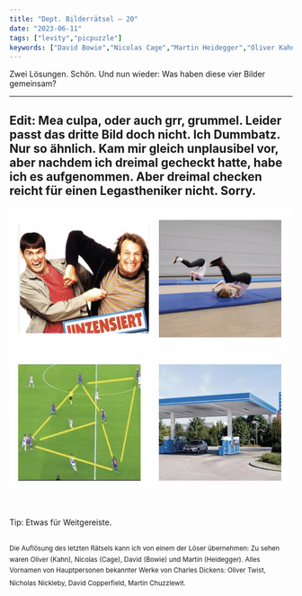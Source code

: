 ```yaml
---
title: "Dept. Bilderrätsel – 20"
date: "2023-06-11"
tags: ["levity","picpuzzle"]
keywords: ["David Bowie","Nicolas Cage","Martin Heidegger","Oliver Kahn","Jim Carrey"]
---
```

Zwei Lösungen. Schön. Und nun wieder: Was haben diese vier Bilder gemeinsam?

--------------
Edit: Mea culpa, oder auch grr, grummel. Leider passt das dritte Bild doch nicht. Ich Dummbatz. Nur so ähnlich. Kam mir gleich unplausibel vor, aber nachdem ich dreimal gecheckt hatte, habe ich es aufgenommen. Aber dreimal checken reicht für einen Legastheniker nicht. Sorry.
--------------

<img  src="/assets/img/picpuzzle20.webp" alt="Bilderrätsel20 ">

<br/>
<br/>
<br/>

Tip: Etwas für Weitgereiste.
<br/>
<br/>

<sup>Die Auflösung des letzten Rätsels kann ich von einem der Löser übernehmen: Zu sehen waren Oliver (Kahn), Nicolas (Cage), David (Bowie) und Martin (Heidegger).
Alles Vornamen von Hauptpersonen bekannter Werke von Charles Dickens: Oliver Twist, Nicholas Nickleby, David Copperfield, Martin Chuzzlewit.
<sup>